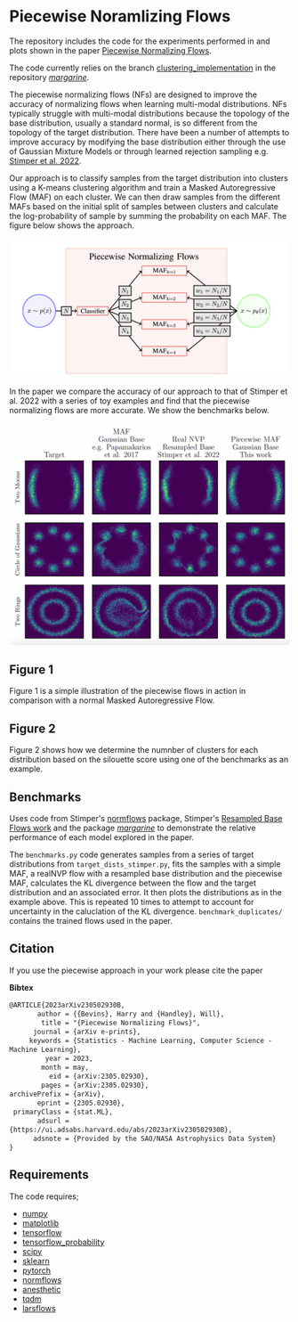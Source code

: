 # Piecewise Noramlizing Flows

The repository includes the code for the experiments performed in and plots
shown in the paper 
[Piecewise Normalizing Flows](https://arxiv.org/abs/2305.02930).

The code currently relies on the branch 
[clustering_implementation](https://github.com/htjb/margarine/tree/clustering_implementation)
in the repository [*margarine*](https://github.com/htjb/margarine).

The piecewise normalizing flows (NFs) are designed to improve the accuracy of
normalizing flows when learning multi-modal distributions. NFs typically
struggle with multi-modal distributions because the topology of the base
distribution, usually a standard normal, is so different from the
topology of the target distribution. There have been a number of
attempts to improve accuracy by modifying the base distribution either
through the use of Gaussian Mixture Models or through learned rejection
sampling e.g. [Stimper et al. 2022](https://proceedings.mlr.press/v151/stimper22a).

Our approach is to classify samples from the target distribution into
clusters using a K-means clustering algorithm and train a Masked
Autoregressive Flow (MAF) on each cluster. We can then draw samples from the different
MAFs based on the initial split of samples between clusters and calculate
the log-probability of sample by summing the probability on each MAF. The figure
below shows the approach.

![Piecewise Normalizing Flows](Figures/Piecewise_NF.png)

In the paper we compare the accuracy of our approach to that of Stimper et al. 2022
with a series of toy examples and find that the piecewise normalizing flows are
more accurate. We show the benchmarks below.

![Benchmarks](Figures/example_benchmarks.png)

## Figure 1

Figure 1 is a simple illustration of the piecewise flows in action
in comparison with a normal Masked Autoregressive Flow.

## Figure 2

Figure 2 shows how we determine the numnber of clusters for each distribution
based on the silouette score using one of the benchmarks as an example.

## Benchmarks

Uses code from Stimper's [normflows](https://github.com/VincentStimper/normalizing-flows)
package, Stimper's [Resampled Base Flows work](https://github.com/VincentStimper/resampled-base-flows)
and the package [*margarine*](https://github.com/htjb/margarine) 
to demonstrate the relative performance of each model explored in the paper.

The `benchmarks.py` code generates samples from a series of target distributions
from `target_dists_stimper.py`, fits the samples with a simple MAF, a realNVP
flow with a resampled base distribution and the piecewise MAF, calculates
the KL divergence between the flow and the target distribution and an associated
error. It then plots the distributions as in the example above. This is repeated
10 times to attempt to account for uncertainty in the caluclation of the KL
divergence. `benchmark_duplicates/` contains the trained flows used in the paper.

## Citation

If you use the piecewise approach in your work please cite the paper

**Bibtex**
```
@ARTICLE{2023arXiv230502930B,
       author = {{Bevins}, Harry and {Handley}, Will},
        title = "{Piecewise Normalizing Flows}",
      journal = {arXiv e-prints},
     keywords = {Statistics - Machine Learning, Computer Science - Machine Learning},
         year = 2023,
        month = may,
          eid = {arXiv:2305.02930},
        pages = {arXiv:2305.02930},
archivePrefix = {arXiv},
       eprint = {2305.02930},
 primaryClass = {stat.ML},
       adsurl = {https://ui.adsabs.harvard.edu/abs/2023arXiv230502930B},
      adsnote = {Provided by the SAO/NASA Astrophysics Data System}
}
```

## Requirements

The code requires;

- [numpy](https://numpy.org)
- [matplotlib](https://matplotlib.org)
- [tensorflow](https://www.tensorflow.org)
- [tensorflow_probability](https://www.tensorflow.org/probability)
- [scipy](https://scipy.org)
- [sklearn](https://scikit-learn.org/stable/)
- [pytorch](https://pytorch.org)
- [normflows](https://github.com/VincentStimper/normalizing-flows)
- [anesthetic](https://github.com/handley-lab/anesthetic)
- [tqdm](https://github.com/tqdm/tqdm)
- [larsflows](https://github.com/VincentStimper/resampled-base-flows)